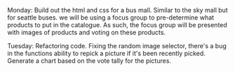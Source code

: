 Monday: Build out the html and css for a bus mall. Similar to the sky mall but for seattle buses. we will be using a focus group to pre-determine what products to put in the catalogue. As such, the focus group will be presented with images of products and voting on these products. 

Tuesday: Refactoring code. Fixing the random image selector, there's a bug in the functions ability to repick a picture if it's been recently picked. Generate a chart based on the vote tally for the pictures. 